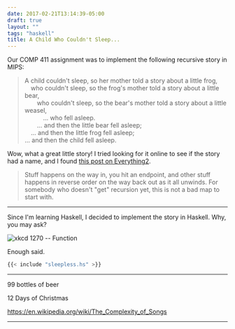 ```yaml
---
date: 2017-02-21T13:14:39-05:00
draft: true
layout: ""
tags: "haskell"
title: A Child Who Couldn't Sleep...
---
```


Our COMP 411 assignment was to implement the following recursive story in MIPS:

> A child couldn't sleep, so her mother told a story about a little frog,  
> &emsp;who couldn't sleep, so the frog's mother told a story about a little bear,  
> &emsp;&emsp;who couldn't sleep, so the bear's mother told a story about a little weasel,  
> &emsp;&emsp;&emsp;... who fell asleep.  
> &emsp;&emsp;... and then the little bear fell asleep;  
> &emsp;... and then the little frog fell asleep;  
> ... and then the child fell asleep.


Wow, what a great little story! I tried looking for it online to see if the story had a name, and I found [this post on Everything2](http://everything2.com/user/wharfinger/writeups/recursion). 

> Stuff happens on the way in, you hit an endpoint, and other stuff happens in reverse order on the way back out as it all unwinds. For somebody who doesn't "get" recursion yet, this is not a bad map to start with.

---

Since I'm learning Haskell, I decided to implement the story in Haskell.
Why, you may ask?

![xkcd 1270 -- Function](https://imgs.xkcd.com/comics/functional.png)

Enough said.

```haskell
{{< include "sleepless.hs" >}}
```

---

99 bottles of beer

12 Days of Christmas

https://en.wikipedia.org/wiki/The_Complexity_of_Songs

---

